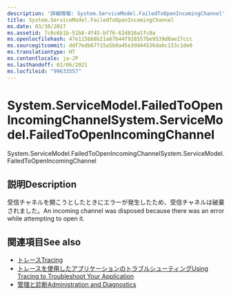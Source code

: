 ```yaml
---
description: '詳細情報: System.ServiceModel.FailedToOpenIncomingChannel'
title: System.ServiceModel.FailedToOpenIncomingChannel
ms.date: 03/30/2017
ms.assetid: 7c6c6b1b-51b8-4f45-bf76-62d816a1fc0a
ms.openlocfilehash: 47e115bb8b21a67b44f928557be9539d8ae27ccc
ms.sourcegitcommit: ddf7edb67715a5b9a45e3dd44536dabc153c1de0
ms.translationtype: HT
ms.contentlocale: ja-JP
ms.lasthandoff: 02/06/2021
ms.locfileid: "99633557"
---
```

# <a name="systemservicemodelfailedtoopenincomingchannel"></a><span data-ttu-id="4ce8d-103">System.ServiceModel.FailedToOpenIncomingChannel</span><span class="sxs-lookup"><span data-stu-id="4ce8d-103">System.ServiceModel.FailedToOpenIncomingChannel</span></span>

<span data-ttu-id="4ce8d-104">System.ServiceModel.FailedToOpenIncomingChannel</span><span class="sxs-lookup"><span data-stu-id="4ce8d-104">System.ServiceModel.FailedToOpenIncomingChannel</span></span>  
  
## <a name="description"></a><span data-ttu-id="4ce8d-105">説明</span><span class="sxs-lookup"><span data-stu-id="4ce8d-105">Description</span></span>  

 <span data-ttu-id="4ce8d-106">受信チャネルを開こうとしたときにエラーが発生したため、受信チャネルは破棄されました。</span><span class="sxs-lookup"><span data-stu-id="4ce8d-106">An incoming channel was disposed because there was an error while attempting to open it.</span></span>  
  
## <a name="see-also"></a><span data-ttu-id="4ce8d-107">関連項目</span><span class="sxs-lookup"><span data-stu-id="4ce8d-107">See also</span></span>

- [<span data-ttu-id="4ce8d-108">トレース</span><span class="sxs-lookup"><span data-stu-id="4ce8d-108">Tracing</span></span>](index.md)
- [<span data-ttu-id="4ce8d-109">トレースを使用したアプリケーションのトラブルシューティング</span><span class="sxs-lookup"><span data-stu-id="4ce8d-109">Using Tracing to Troubleshoot Your Application</span></span>](using-tracing-to-troubleshoot-your-application.md)
- [<span data-ttu-id="4ce8d-110">管理と診断</span><span class="sxs-lookup"><span data-stu-id="4ce8d-110">Administration and Diagnostics</span></span>](../index.md)
